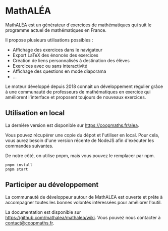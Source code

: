 # MathALÉA

MathALÉA est un générateur d'exercices de mathématiques qui suit le programme actuel de mathématiques en France.

Il propose plusieurs utilisations possibles : 

* Affichage des exercices dans le navigateur
* Export LaTeX des énoncés des exercices
* Création de liens personnalisés à destination des élèves
* Exercices avec ou sans interactivité
* Affichage des questions en mode diaporama
* ...

Le moteur développé depuis 2018 connait un développement régulier grâce à une communauté de professeurs de mathématiques en exercice qui améliorent l'interface et proposent toujours de nouveaux exercices.


## Utilisation en local

La dernière version est disponible sur https://coopmaths.fr/alea.

Vous pouvez récupérer une copie du dépot et l'utiliser en local. Pour cela, vous aurez besoin d'une version récente de NodeJS afin d'exécuter les commandes suivantes.

De notre côté, on utilise pnpm, mais vous pouvez le remplacer par npm.

```
pnpm install
pnpm start
```

## Participer au développement

La communauté de développeur autour de MathALEA est ouverte et prête à accompagner toutes les bonnes volontés intéressées pour améliorer l'outil.

La documentation est disponible sur https://github.com/mathalea/mathalea/wiki. Vous pouvez nous contacter à contact@coopmaths.fr.